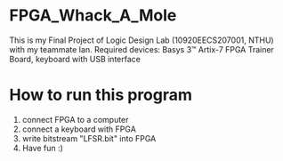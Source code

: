 # FPGA_Whack_A_Mole
This is my Final Project of Logic Design Lab (10920EECS207001, NTHU) with my teammate Ian.
Required devices: Basys 3™ Artix-7 FPGA Trainer Board, keyboard with USB interface

# How to run this program
1. connect FPGA to a computer
2. connect a keyboard with FPGA
3. write bitstream "LFSR.bit" into FPGA
4. Have fun :)
